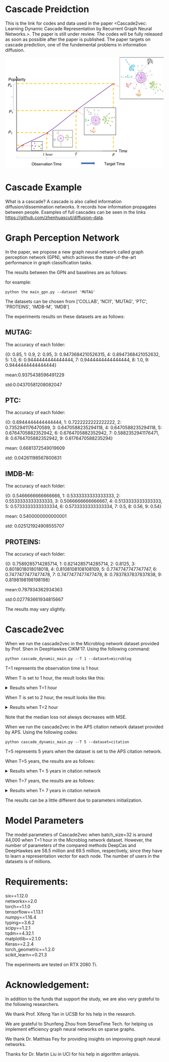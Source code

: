 # Cascade Preidction
This is the link for codes and data used in the paper <Cascade2vec: Learning Dynamic Cascade Representation by Recurrent Graph Neural Networks.>. The paper is still under review. The codes will be fully released as soon as possible after the paper is published. The paper targets on cascade prediction, one of the fundemental problems in information diffusion.

<img src="problem.png" height="354px" width="522px" >


# Cascade Example
What is a cascade?
A cascade is also called information diffusion/dissemination networks. It records how information propagates between people. Examples of full cascades can be seen in the links https://github.com/zhenhuascut/diffusion-data.

# Graph Perception Network

In the paper, we propose a new graph neural network called graph perception network (GPN), which achieves the state-of-the-art performance in graph classification tasks. 

The results between the GPN and baselines are as follows:

for example:
```
python the main_gpn.py --dataset 'MUTAG'
```
The datasets can be chosen from ['COLLAB', 'NCI1', 'MUTAG', 'PTC', 'PROTEINS', 'IMDB-M', 'IMDB']

The experiments results on these datasets are as follows:
## MUTAG:
The accuracy of each folder:

{0: 0.85, 1: 0.9, 2: 0.95, 3: 0.9473684210526315, 4: 0.8947368421052632, 5: 1.0, 6: 0.9444444444444444, 7: 0.9444444444444444, 8: 1.0, 9: 0.9444444444444444}

mean:0.9375438596491229

std:0.04370581208082047

## PTC:

The accuracy of each folder:

{0: 0.6944444444444444, 1: 0.7222222222222222, 2: 0.7352941176470589, 3: 0.6470588235294118, 4: 0.6470588235294118, 5: 0.6764705882352942, 6: 0.6764705882352942, 7: 0.5882352941176471, 8: 0.6764705882352942, 9: 0.6176470588235294}

mean: 0.6681372549019609

std: 0.04261198567800631

## IMDB-M:

The accuracy of each folder:

{0: 0.5466666666666666, 1: 0.5333333333333333, 2: 0.5533333333333333, 3: 0.5066666666666667, 4: 0.5133333333333333, 5: 0.5733333333333334, 6: 0.5733333333333334, 7: 0.5, 8: 0.56, 9: 0.54}

mean: 0.5400000000000001

std: 0.025121924908555707

## PROTEINS:

The accuracy of each folder:

{0: 0.7589285714285714, 1: 0.8214285714285714, 2: 0.8125, 3: 0.8018018018018018, 4: 0.8108108108108109, 5: 0.7747747747747747, 6: 0.7477477477477478, 7: 0.7477477477477478, 8: 0.7837837837837838, 9: 0.8198198198198198}

mean:0.787934362934363

std:0.027783661934815667

The results may vary slightly.


# Cascade2vec
When we run the cascade2vec in the Microblog network dataset provided by Prof. Shen in DeepHawkes CIKM'17.
Using the following command: 
```
python cascade_dynamic_main.py --T 1 --dataset=microblog
```
T=1 represents the observation time is 1 hour.

When T is set to 1 hour, the result looks like this:


<details>
<summary>Results when T=1 hour </summary>
<pre><code>

<pre style="box-sizing: border-box; overflow: auto; font-family: monospace; padding: 1px 0px; margin-top: 0px; margin-bottom: 0px; line-height: inherit; word-break: break-all; background-color: transparent; border: 0px; border-radius: 0px; vertical-align: baseline; text-size-adjust: auto;">epoch 0
average train loss 4.8758
median train loss 1.3386
average test loss 2.8691
median test loss 0.9733
epoch 1
average train loss 2.9229
median train loss 0.8689
average test loss 2.4599
median test loss 0.8198
epoch 2
average train loss 2.6231
median train loss 0.7962
average test loss 2.2960
median test loss 0.7010
epoch 3
average train loss 2.3933
median train loss 0.7215
average test loss 2.1476
median test loss 0.6715
epoch 4
average train loss 2.2379
median train loss 0.6713
average test loss 2.0935
median test loss 0.6796
epoch 5
average train loss 2.1241
median train loss 0.6101
average test loss 2.0858
median test loss 0.7025
epoch 6
average train loss 2.0639
median train loss 0.5935
average test loss 2.0528
median test loss 0.6494
epoch 7
average train loss 1.9872
median train loss 0.5380
average test loss 2.0514
median test loss 0.6606
epoch 8
average train loss 1.9295
median train loss 0.5655
average test loss 2.0459
median test loss 0.6322
epoch 9
average train loss 1.8665
median train loss 0.5614
average test loss 2.0905
median test loss 0.6440
epoch 10
average train loss 1.8226
median train loss 0.5436
average test loss 2.0527
median test loss 0.6685
epoch 11
average train loss 1.7725
median train loss 0.5369
average test loss 2.0919
median test loss 0.6718
epoch 12
average train loss 1.7443
median train loss 0.5170
average test loss 2.0549
median test loss 0.6213
epoch 13
average train loss 1.6918
median train loss 0.4971
average test loss 2.1149
median test loss 0.6520
epoch 14
average train loss 1.6498
median train loss 0.5133
average test loss 2.0606
median test loss 0.6487
epoch 15
average train loss 1.6119
median train loss 0.4789
average test loss 2.0513
median test loss 0.6791
epoch 16
average train loss 1.5770
median train loss 0.4720
average test loss 2.0377
median test loss 0.6126
epoch 17
average train loss 1.5369
median train loss 0.4179
average test loss 2.0484
median test loss 0.6330
epoch 18
average train loss 1.4985
median train loss 0.4149
average test loss 2.0545
median test loss 0.5850
epoch 19
average train loss 1.4762
median train loss 0.4145
average test loss 2.0448
median test loss 0.5788</pre>

</code></pre>
</details>

When T is set to 2 hour, the result looks like this:

<details>
<summary>Results when T=2 hour </summary>
<pre><code>

<pre style="box-sizing: border-box; overflow: auto; font-family: monospace; padding: 1px 0px; margin-top: 0px; margin-bottom: 0px; line-height: inherit; word-break: break-all; background-color: transparent; border: 0px; border-radius: 0px; vertical-align: baseline; text-size-adjust: auto;">epoch 0
average train loss 4.6583
median train loss 1.2830
average test loss 2.4496
median test loss 0.7771
epoch 1
average train loss 2.3603
median train loss 0.7230
average test loss 2.3273
median test loss 0.7151
epoch 2
average train loss 2.2610
median train loss 0.6689
average test loss 2.2859
median test loss 0.6834
epoch 3
average train loss 2.2054
median train loss 0.6440
average test loss 2.2404
median test loss 0.6598
epoch 4
average train loss 2.1663
median train loss 0.6297
average test loss 2.1774
median test loss 0.6207
epoch 5
average train loss 2.1317
median train loss 0.6138
average test loss 2.1516
median test loss 0.6173
epoch 6
average train loss 2.1049
median train loss 0.6027
average test loss 2.1302
median test loss 0.6084
epoch 7
average train loss 2.0848
median train loss 0.5953
average test loss 2.1190
median test loss 0.6123
epoch 8
average train loss 2.0666
median train loss 0.5868
average test loss 2.0947
median test loss 0.6060
epoch 9
average train loss 2.0496
median train loss 0.5814
average test loss 2.1081
median test loss 0.6098
epoch 10
average train loss 2.0330
median train loss 0.5803
average test loss 2.0889
median test loss 0.5950
epoch 11
average train loss 2.0180
median train loss 0.5717
average test loss 2.0889
median test loss 0.5929
epoch 12
average train loss 2.0017
median train loss 0.5692
average test loss 2.0705
median test loss 0.5922
epoch 13
average train loss 1.9868
median train loss 0.5647
average test loss 2.0307
median test loss 0.5823
epoch 14
average train loss 1.9768
median train loss 0.5627
average test loss 2.0464
median test loss 0.5795
epoch 15
average train loss 1.9590
median train loss 0.5601
average test loss 2.0402
median test loss 0.5708
epoch 16
average train loss 1.9472
median train loss 0.5577
average test loss 2.0195
median test loss 0.5724
epoch 17
average train loss 1.9349
median train loss 0.5517
average test loss 2.0108
median test loss 0.5603
epoch 18
average train loss 1.9252
median train loss 0.5526
average test loss 1.9995
median test loss 0.5625
epoch 19
average train loss 1.9112
median train loss 0.5489
average test loss 2.0159
median test loss 0.5619
epoch 20
average train loss 1.8998
median train loss 0.5466
average test loss 2.0060
median test loss 0.5544
epoch 21
average train loss 1.8871
median train loss 0.5437
average test loss 1.9950
median test loss 0.5546</pre>

</code></pre>
</details>

Note that the median loss not always decreases with MSE.


When we run the cascade2vec in the APS citation network dataset provided by APS.
Using the following codes:
```
python cascade_dynamic_main.py --T 5 --dataset=citation
```
T=5 represents 5 years when the dataset is set to the APS citation network.

When T=5 years, the results are as follows:
<details>
<summary>Results when T= 5 years in citation network </summary>
<pre><code>

<pre style="box-sizing: border-box; overflow: auto; font-family: monospace; padding: 1px 0px; margin-top: 0px; margin-bottom: 0px; line-height: inherit; word-break: break-all; background-color: transparent; border: 0px; border-radius: 0px; vertical-align: baseline; text-size-adjust: auto;">epoch 0
average train loss 3.5350
median train loss 1.3471
average test loss 2.0294
median train loss 0.8736
epoch 1
average train loss 1.7227
median train loss 0.7377
average test loss 1.5789
median train loss 0.6473
epoch 2
average train loss 1.5396
median train loss 0.6704
average test loss 1.5200
median train loss 0.6141
epoch 3
average train loss 1.4918
median train loss 0.6564
average test loss 1.4904
median train loss 0.6092
epoch 4
average train loss 1.4689
median train loss 0.6438
average test loss 1.4547
median train loss 0.5974
epoch 5
average train loss 1.4546
median train loss 0.6385
average test loss 1.4243
median train loss 0.5967
epoch 6
average train loss 1.4423
median train loss 0.6347
average test loss 1.4201
median train loss 0.5901
epoch 7
average train loss 1.4341
median train loss 0.6307
average test loss 1.4172
median train loss 0.5828
epoch 8
average train loss 1.4272
median train loss 0.6316
average test loss 1.4133
median train loss 0.5747
epoch 9
average train loss 1.4209
median train loss 0.6276
average test loss 1.4146
median train loss 0.5860
epoch 10
average train loss 1.4167
median train loss 0.6275
average test loss 1.4159
median train loss 0.5868
epoch 11
average train loss 1.4119
median train loss 0.6222
average test loss 1.4122
median train loss 0.5864
epoch 12
average train loss 1.4071
median train loss 0.6208
average test loss 1.4090
median train loss 0.5817
epoch 13
average train loss 1.4034
median train loss 0.6190
average test loss 1.4095
median train loss 0.5786
epoch 14
average train loss 1.3990
median train loss 0.6196
average test loss 1.4117
median train loss 0.5842
epoch 15
average train loss 1.3954
median train loss 0.6152
average test loss 1.4109
median train loss 0.5866
epoch 16
average train loss 1.3917
median train loss 0.6151
average test loss 1.4100
median train loss 0.5840
epoch 17
average train loss 1.3880
median train loss 0.6140
average test loss 1.4090
median train loss 0.5930</pre>

</code></pre>
</details>

When T=7 years, the results are as follows:

<details>
<summary>Results when T= 7 years in citation network </summary>
<pre><code>

<pre style="box-sizing: border-box; overflow: auto; font-family: monospace; padding: 1px 0px; margin-top: 0px; margin-bottom: 0px; line-height: inherit; word-break: break-all; background-color: transparent; border: 0px; border-radius: 0px; vertical-align: baseline; text-size-adjust: auto;">epoch 0
average train loss 3.0474
median train loss 1.2860
average test loss 1.9036
median train loss 0.9087
epoch 1
average train loss 1.5922
median train loss 0.7147
average test loss 1.3999
median train loss 0.6246
epoch 2
average train loss 1.4265
median train loss 0.6547
average test loss 1.3661
median train loss 0.5977
epoch 3
average train loss 1.3900
median train loss 0.6438
average test loss 1.3553
median train loss 0.5938
epoch 4
average train loss 1.3723
median train loss 0.6313
average test loss 1.3604
median train loss 0.5840
epoch 5
average train loss 1.3591
median train loss 0.6203
average test loss 1.3478
median train loss 0.5681
epoch 6
average train loss 1.3465
median train loss 0.6169
average test loss 1.3488
median train loss 0.5688
epoch 7
average train loss 1.3344
median train loss 0.6067
average test loss 1.3600
median train loss 0.5842
epoch 8
average train loss 1.3363
median train loss 0.6038
average test loss 1.3407
median train loss 0.5629
epoch 9
average train loss 1.3221
median train loss 0.5985
average test loss 1.3361
median train loss 0.5667
epoch 10
average train loss 1.3168
median train loss 0.5943
average test loss 1.3256
median train loss 0.5674
epoch 11
average train loss 1.3113
median train loss 0.5892
average test loss 1.3251
median train loss 0.5629
epoch 12
average train loss 1.3071
median train loss 0.5869
average test loss 1.3239
median train loss 0.5575
epoch 13
average train loss 1.3015
median train loss 0.5843
average test loss 1.3113
median train loss 0.5570
epoch 14
average train loss 1.2983
median train loss 0.5831
average test loss 1.3154
median train loss 0.5586
epoch 15
average train loss 1.2934
median train loss 0.5806
average test loss 1.3152
median train loss 0.5600
epoch 16
average train loss 1.2917
median train loss 0.5789
average test loss 1.3128
median train loss 0.5578
epoch 17
average train loss 1.2890
median train loss 0.5774
average test loss 1.3103
median train loss 0.5552</pre>

</code></pre>
</details>

The results can be a little different due to parameters initialization.

# Model Parameters
The model parameters of Cascade2vec when batch_size=32 is around 44,000 when T=1 hour in the Microblog network dataset. However, the number of parameters of the compared methods DeepCas and DeepHawkes are 58.5 million and 69.5 million, respectively, since they have to learn a representation vector for each node. The number of users in the datasets is of millions.

# Requirements:
<div>six==1.12.0</div><div>networkx==2.0</div><div>torch==1.1.0</div><div>tensorflow==1.13.1</div><div>numpy==1.16.4</div><div>typing==3.6.2</div><div>scipy==1.2.1</div><div>tqdm==4.32.1</div><div>matplotlib==2.1.0</div><div>Keras==2.2.4</div><div>torch_geometric==1.2.0</div><div>scikit_learn==0.21.3</div>

The experiments are tested on RTX 2080 Ti.

# Acknowledgement:
In addition to the funds that support the study, we are also very grateful to the following researchers.

We thank Prof. Xifeng Yan in UCSB for his help in the research.

We are grateful to Shunfeng Zhou from SenseTime Tech. for helping us implement efficiency graph neural networks on sparse graphs.

We thank Dr. Matthias Fey for providing insights on improving graph neural networks. 

Thanks for Dr. Martin Liu in UCI for his help in algorithm anlaysis.
